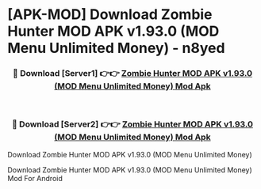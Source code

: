 # [APK-MOD] Download Zombie Hunter MOD APK v1.93.0 (MOD Menu Unlimited Money) - n8yed


<div align="center">
<h3>🔴 Download [Server1] 👉👉 <a href="https://apk-comot.site?title=Zombie_Hunter_MOD_APK_v1.93.0_(MOD_Menu_Unlimited_Money)">Zombie Hunter MOD APK v1.93.0 (MOD Menu Unlimited Money) Mod Apk</a></h3><br>
<h3>🔴 Download [Server2] 👉👉 <a href="https://apk-comot.site?title=Zombie_Hunter_MOD_APK_v1.93.0_(MOD_Menu_Unlimited_Money)">Zombie Hunter MOD APK v1.93.0 (MOD Menu Unlimited Money) Mod Apk</a></h3>
</div>



Download Zombie Hunter MOD APK v1.93.0 (MOD Menu Unlimited Money) 

Download Zombie Hunter MOD APK v1.93.0 (MOD Menu Unlimited Money) Mod For Android